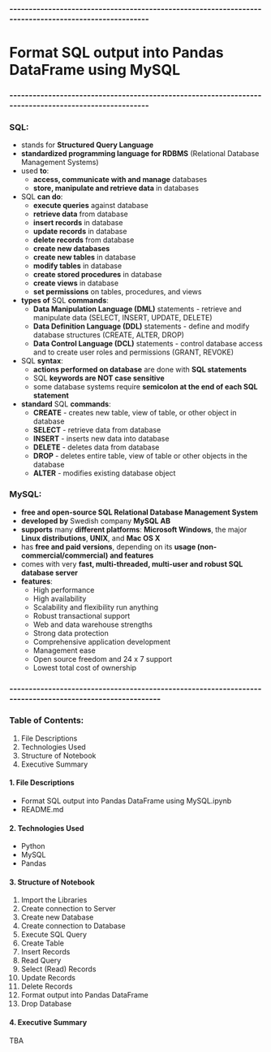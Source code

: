 ### -----------------------------------------------------------------------------------------------------
# Format SQL output into Pandas DataFrame using MySQL
### -----------------------------------------------------------------------------------------------------
### SQL:
- stands for **Structured Query Language**
- **standardized programming language for RDBMS** (Relational Database Management Systems)
- used **to**:
    - **access, communicate with and manage** databases
    - **store, manipulate and retrieve data** in databases
- SQL **can do**:
    - **execute queries** against database
    - **retrieve data** from database
    - **insert records** in database
    - **update records** in database
    - **delete records** from database
    - **create new databases**
    - **create new tables** in database
    - **modify tables** in database
    - **create stored procedures** in database
    - **create views** in database
    - **set permissions** on tables, procedures, and views
- **types of** SQL **commands**:
    - **Data Manipulation Language (DML)** statements - retrieve and manipulate data (SELECT, INSERT, UPDATE, DELETE)
    - **Data Definition Language (DDL)** statements - define and modify database structures (CREATE, ALTER, DROP)
    - **Data Control Language (DCL)** statements - control database access and to create user roles and permissions (GRANT, REVOKE)
- SQL **syntax**:
    - **actions performed on database** are done with **SQL statements**
    - SQL **keywords are NOT case sensitive**
    - some database systems require **semicolon at the end of each SQL statement**
- **standard** SQL **commands**:
    - **CREATE** - creates new table, view of table, or other object in database
    - **SELECT** - retrieve data from database
    - **INSERT** - inserts new data into database
    - **DELETE** - deletes data from database
    - **DROP** - deletes entire table, view of table or other objects in the database
    - **ALTER** - modifies existing database object

### MySQL:
- **free and open-source SQL Relational Database Management System**
- **developed by** Swedish company **MySQL AB**
- **supports** many **different platforms**: **Microsoft Windows**, the major **Linux distributions**, **UNIX**, and **Mac OS X**
- has **free and paid versions**, depending on its **usage (non-commercial/commercial) and features** 
- comes with very **fast, multi-threaded, multi-user and robust SQL database server**
- **features**:
    - High performance
    - High availability
    - Scalability and flexibility run anything
    - Robust transactional support
    - Web and data warehouse strengths
    - Strong data protection
    - Comprehensive application development
    - Management ease
    - Open source freedom and 24 x 7 support
    - Lowest total cost of ownership


### --------------------------------------------------------------------------------------------------------
### Table of Contents:
1. File Descriptions
2. Technologies Used
3. Structure of Notebook
4. Executive Summary

#### 1. File Descriptions
- Format SQL output into Pandas DataFrame using MySQL.ipynb
- README.md

#### 2. Technologies Used
- Python
- MySQL
- Pandas

#### 3. Structure of Notebook
1. Import the Libraries
2. Create connection to Server
3. Create new Database
4. Create connection to Database
5. Execute SQL Query
6. Create Table
7. Insert Records
8. Read Query
9. Select (Read) Records
10. Update Records
11. Delete Records
12. Format output into Pandas DataFrame
13. Drop Database

#### 4. Executive Summary
TBA
